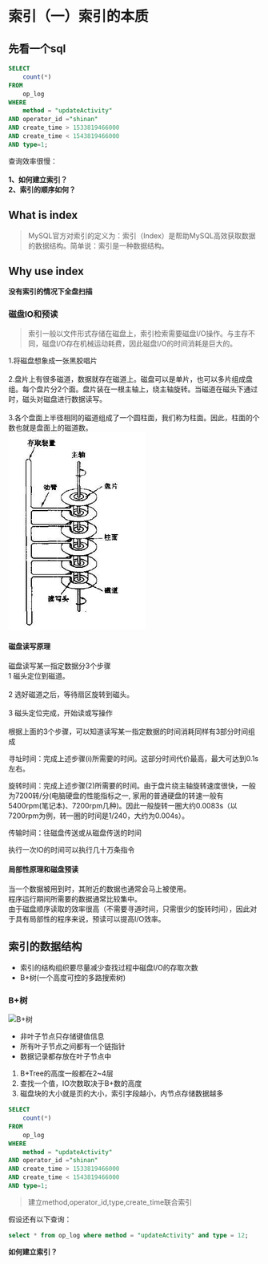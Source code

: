 # 索引（一）索引的本质
## 先看一个sql
```sql
SELECT
	count(*)
FROM
	op_log
WHERE
	method = "updateActivity"
AND operator_id ="shinan"
AND create_time > 1533819466000
AND create_time < 1543819466000
AND type=1;
```
查询效率很慢：<br><br>
**1、如何建立索引？**<br>
**2、索引的顺序如何？**

## What is index

>MySQL官方对索引的定义为：索引（Index）是帮助MySQL高效获取数据的数据结构。简单说：索引是一种数据结构。

## Why use index
**没有索引的情况下全盘扫描<br>**

### 磁盘IO和预读 ###
>索引一般以文件形式存储在磁盘上，索引检索需要磁盘I/O操作。与主存不同，磁盘I/O存在机械运动耗费，因此磁盘I/O的时间消耗是巨大的。

1.将磁盘想象成一张黑胶唱片<br><br>
2.盘片上有很多磁道，数据就存在磁道上。磁盘可以是单片，也可以多片组成盘组。每个盘片分2个面。盘片装在一根主轴上，绕主轴旋转。当磁道在磁头下通过时，磁头对磁盘进行数据读写。<br><br>
3.各个盘面上半径相同的磁道组成了一个圆柱面，我们称为柱面。因此，柱面的个数也就是盘面上的磁道数。<br>
![磁盘](/image/index/磁盘.png)




#### 磁盘读写原理 ####
磁盘读写某一指定数据分3个步骤<br>
1 磁头定位到磁道。<br><br>
2 选好磁道之后，等待扇区旋转到磁头。<br><br>
3 磁头定位完成，开始读或写操作<br><br>
根据上面的3个步骤，可以知道读写某一指定数据的时间消耗同样有3部分时间组成

寻址时间：完成上述步骤(i)所需要的时间。这部分时间代价最高，最大可达到0.1s左右。

旋转时间：完成上述步骤(2)所需要的时间。由于盘片绕主轴旋转速度很快，一般为7200转/分(电脑硬盘的性能指标之一, 家用的普通硬盘的转速一般有5400rpm(笔记本)、7200rpm几种)。因此一般旋转一圈大约0.0083s（以7200rpm为例，转一圈的时间是1/240，大约为0.004s）。

传输时间：往磁盘传送或从磁盘传送的时间

执行一次IO的时间可以执行几十万条指令

#### 局部性原理和磁盘预读 ####
当一个数据被用到时，其附近的数据也通常会马上被使用。 <br>
程序运行期间所需要的数据通常比较集中。 <br>
由于磁盘顺序读取的效率很高（不需要寻道时间，只需很少的旋转时间），因此对于具有局部性的程序来说，预读可以提高I/O效率。<br>


## 索引的数据结构 ##
- 索引的结构组织要尽量减少查找过程中磁盘I/O的存取次数
- B+树(一个高度可控的多路搜索树)

### B+树 ###

![B+树](/image/index/B+树.png)


- 非叶子节点只存储键值信息<br>
- 所有叶子节点之间都有一个链指针<br>
- 数据记录都存放在叶子节点中

1. B+Tree的高度一般都在2~4层
2. 查找一个值，IO次数取决于B+数的高度
3. 磁盘块的大小就是页的大小，索引字段越小，内节点存储数据越多


```sql
SELECT
	count(*)
FROM
	op_log
WHERE
	method = "updateActivity"
AND operator_id ="shinan"
AND create_time > 1533819466000
AND create_time < 1543819466000
AND type=1;
```
> 建立method,operator_id,type,create_time联合索引

假设还有以下查询：
```sql
select * from op_log where method = "updateActivity" and type = 12;
```
**如何建立索引？**







